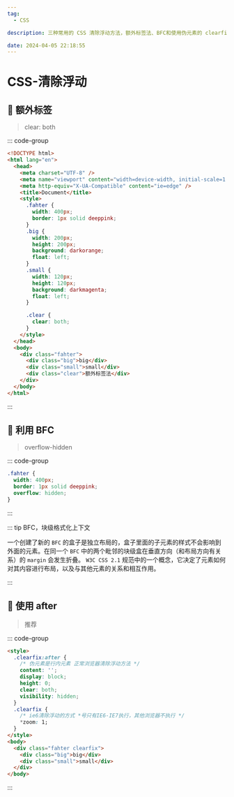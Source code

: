 ```yaml
---
tag:
  - CSS

description: 三种常用的 CSS 清除浮动方法，额外标签法、BFC和使用伪元素的 clearfix 技巧。

date: 2024-04-05 22:18:55
---
```


# CSS-清除浮动

## 🔮 额外标签

> clear: both

::: code-group

```html
<!DOCTYPE html>
<html lang="en">
  <head>
    <meta charset="UTF-8" />
    <meta name="viewport" content="width=device-width, initial-scale=1.0" />
    <meta http-equiv="X-UA-Compatible" content="ie=edge" />
    <title>Document</title>
    <style>
      .fahter {
        width: 400px;
        border: 1px solid deeppink;
      }
      .big {
        width: 200px;
        height: 200px;
        background: darkorange;
        float: left;
      }
      .small {
        width: 120px;
        height: 120px;
        background: darkmagenta;
        float: left;
      }

      .clear {
        clear: both;
      }
    </style>
  </head>
  <body>
    <div class="fahter">
      <div class="big">big</div>
      <div class="small">small</div>
      <div class="clear">额外标签法</div>
    </div>
  </body>
</html>
```

:::

## 🔮 利用 BFC

> overflow-hidden

::: code-group

```css
.fahter {
  width: 400px;
  border: 1px solid deeppink;
  overflow: hidden;
}
```

:::

::: tip BFC，块级格式化上下文

一个创建了新的 `BFC` 的盒子是独立布局的，盒子里面的子元素的样式不会影响到外面的元素。在同一个 `BFC` 中的两个毗邻的块级盒在垂直方向（和布局方向有关系）的 `margin` 会发生折叠。 `W3C CSS 2.1` 规范中的一个概念，它决定了元素如何对其内容进行布局，以及与其他元素的关系和相互作用。

:::

## 🔮 使用 after

> 推荐

::: code-group

```html
<style>
  .clearfix:after {
    /* 伪元素是行内元素 正常浏览器清除浮动方法 */
    content: '';
    display: block;
    height: 0;
    clear: both;
    visibility: hidden;
  }
  .clearfix {
    /* ie6清除浮动的方式 *号只有IE6-IE7执行，其他浏览器不执行 */
    *zoom: 1;
  }
</style>
<body>
  <div class="fahter clearfix">
    <div class="big">big</div>
    <div class="small">small</div>
  </div>
</body>
```

:::
